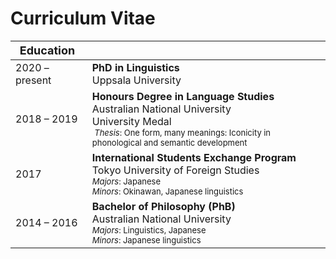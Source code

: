 # Curriculum Vitae

| <span class="icon-googlescholar" aria-hidden="true"></span> <font size=4>Education </font> |                                                              |
| ------------------------------------------------------------ | ------------------------------------------------------------ |
| 2020 – present                                               | **PhD in Linguistics**<br>Uppsala University                 |
| 2018 –  2019                                                 | **Honours Degree in Language Studies**<br>Australian National University<br><span class="icon-award" aria-hidden="true"></span>University Medal<br><font size=2> <i>Thesis</i>: One form, many meanings: Iconicity in phonological and semantic development</font> |
| 2017                                                         | **International Students Exchange Program**<br>Tokyo University of Foreign Studies<br><font size=2><i>Majors</i>: Japanese<br/><i>Minors</i>: Okinawan, Japanese linguistics</font> |
| 2014 – 2016                                                  | **Bachelor of Philosophy (PhB)**<br>Australian National University<br><font size=2><i>Majors</i>: Linguistics, Japanese<br><i>Minors</i>: Japanese linguistics</font> |

